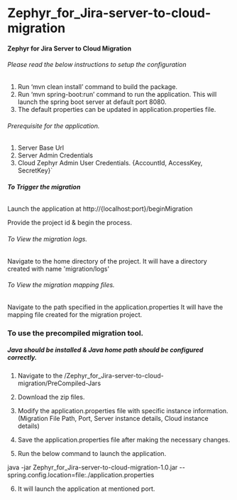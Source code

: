 # Zephyr_for_Jira-server-to-cloud-migration
#### Zephyr for Jira Server to Cloud Migration

###### Please read the below instructions to setup the configuration
1. Run ‘mvn clean install’ command to build the package.
2. Run ‘mvn spring-boot:run’ command to run the application. 
This will launch the spring boot server at default port 8080.
3. The default properties can be updated in application.properties file.

###### Prerequisite for the application.
1) Server Base Url
2) Server Admin Credentials
3) Cloud Zephyr Admin User Credentials.
{AccountId, AccessKey, SecretKey}`

###### **To Trigger the migration**

Launch the application at http://{localhost:port}/beginMigration   

Provide the project id & begin the process.

###### To View the migration logs.

Navigate to the home directory of the project. It will have a directory created with name 'migration/logs'

###### To View the migration mapping files. 
Navigate to the path specified in the application.properties
It will have the mapping file created for the migration project.

### To use the precompiled migration tool.
##### Java should be installed & Java home path should be configured correctly.
1. Navigate to the /Zephyr_for_Jira-server-to-cloud-migration/PreCompiled-Jars
2. Download the zip files.
3. Modify the application.properties file with specific instance information.
   (Migration File Path, Port, Server instance details, Cloud instance details)
    
4. Save the application.properties file after making the necessary changes.
5. Run the below command to launch the application.

java -jar Zephyr_for_Jira-server-to-cloud-migration-1.0.jar --spring.config.location=file:./application.properties

6. It will launch the application at mentioned port.   


